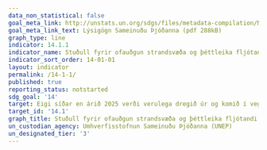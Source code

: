 ```yaml
---
data_non_statistical: false
goal_meta_link: http://unstats.un.org/sdgs/files/metadata-compilation/Metadata-Goal-14.pdf
goal_meta_link_text: Lýsigögn Sameinuðu Þjóðanna (pdf 288kB)
graph_type: line
indicator: 14.1.1
indicator_name: Stuðull fyrir ofauðgun strandsvæða og þéttleika fljótandi plastúrgangs.
indicator_sort_order: 14-01-01
layout: indicator
permalink: /14-1-1/
published: true
reporting_status: notstarted
sdg_goal: '14'
target: Eigi síðar en árið 2025 verði verulega dregið úr og komið í veg fyrir hvers kyns mengun sjávar, einkum frá starfsemi á landi, þ.m.t. rusli í sjó og mengun af völdum næringarefna. 
target_id: '14.1'
graph_title: Stuðull fyrir ofauðgun strandsvæða og þéttleika fljótandi plastúrgangs.
un_custodian_agency: Umhverfisstofnun Sameinuðu Þjóðanna (UNEP)
un_designated_tier: '3'
---
```

